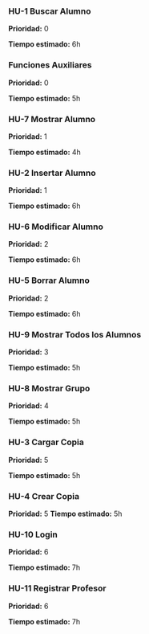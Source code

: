 ### HU-1 Buscar Alumno

**Prioridad:** 0

**Tiempo estimado:** 6h


### Funciones Auxiliares

**Prioridad:** 0

**Tiempo estimado:** 5h


### HU-7 Mostrar Alumno

**Prioridad:** 1

**Tiempo estimado:** 4h


### HU-2 Insertar Alumno

**Prioridad:** 1

**Tiempo estimado:** 6h


### HU-6 Modificar Alumno

**Prioridad:** 2

**Tiempo estimado:** 6h


### HU-5 Borrar Alumno

**Prioridad:** 2

**Tiempo estimado:** 6h


### HU-9 Mostrar Todos los Alumnos

**Prioridad:** 3

**Tiempo estimado:** 5h


### HU-8 Mostrar Grupo

**Prioridad:** 4

**Tiempo estimado:** 5h


### HU-3 Cargar Copia

**Prioridad:** 5

**Tiempo estimado:** 5h


### HU-4 Crear Copia

**Prioridad:** 5
**Tiempo estimado:** 5h


### HU-10 Login

**Prioridad:** 6

**Tiempo estimado:** 7h


### HU-11 Registrar Profesor

**Prioridad:** 6

**Tiempo estimado:** 7h
